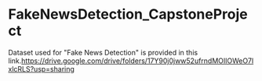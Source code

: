 # FakeNewsDetection_CapstoneProject

Dataset used for "Fake News Detection" is provided in this link.https://drive.google.com/drive/folders/17Y90j0jww52ufrndMOIlOWeO7lxlcRLS?usp=sharing
